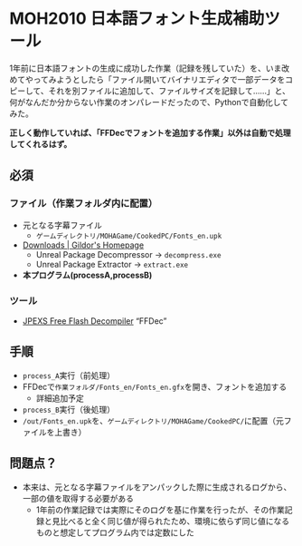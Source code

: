 # MOH2010 日本語フォント生成補助ツール  
1年前に日本語フォントの生成に成功した作業（記録を残していた）を、いま改めてやってみようとしたら「ファイル開いてバイナリエディタで一部データをコピーして、それを別ファイルに追加して、ファイルサイズを記録して……」と、何がなんだか分からない作業のオンパレードだったので、Pythonで自動化してみた。 

**正しく動作していれば、「FFDecでフォントを追加する作業」以外は自動で処理してくれるはず。**

## 必須
### ファイル（作業フォルダ内に配置）
- 元となる字幕ファイル
  - `ゲームディレクトリ/MOHAGame/CookedPC/Fonts_en.upk`
- [Downloads | Gildor's Homepage](https://www.gildor.org/downloads)
  - Unreal Package Decompressor -> `decompress.exe`
  - Unreal Package Extractor -> `extract.exe`
- **本プログラム(processA,processB)**
### ツール
- [JPEXS Free Flash Decompiler](https://github.com/jindrapetrik/jpexs-decompiler) “FFDec”

## 手順
- `process_A`実行（前処理）
- FFDecで`作業フォルダ/Fonts_en/Fonts_en.gfx`を開き、フォントを追加する
  - 詳細追加予定
- `process_B`実行（後処理）
- `/out/Fonts_en.upk`を、`ゲームディレクトリ/MOHAGame/CookedPC/`に配置（元ファイルを上書き）

## 問題点？
- 本来は、元となる字幕ファイルをアンパックした際に生成されるログから、一部の値を取得する必要がある
  - 1年前の作業記録では実際にそのログを基に作業を行ったが、その作業記録と見比べると全く同じ値が得られたため、環境に依らず同じ値になるものと想定してプログラム内では定数にした
